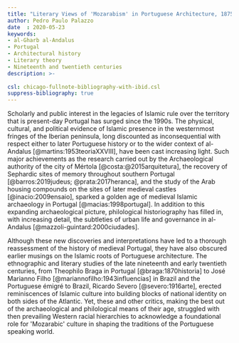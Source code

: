 ```yaml
---
title: "Literary Views of 'Mozarabism' in Portuguese Architecture, 1875--1945"
author: Pedro Paulo Palazzo
date  : 2020-05-23
keywords:
- al-Gharb al-Andalus
- Portugal
- Architectural history
- Literary theory
- Nineteenth and twentieth centuries
description: >-
  
csl: chicago-fullnote-bibliography-with-ibid.csl
suppress-bibliography: true
---
```


Scholarly and public interest in the legacies of Islamic rule over the
territory that is present-day Portugal has surged since the 1990s. The
physical, cultural, and political evidence of Islamic presence in the
westernmost fringes of the Iberian peninsula, long discounted as
inconsequential with respect either to later Portuguese history or to
the wider context of al-Andalus [@martins:1953teoriaXXVIII], have been
cast increasing light. Such major achievements as the research carried
out by the Archaeological authority of the city of Mértola
[@costa:@2015arquitetura], the recovery of Sephardic sites of memory
throughout southern Portugal [@barros:2019judeus; @prata:2017heranca],
and the study of the Arab housing compounds on the sites of later
medieval castles [@inacio:2009ensaio], sparked a golden age of medieval
Islamic archaeology in Portugal [@macias:1998portugal]. In addition to
this expanding archaeological picture, philological historiography has
filled in, with increasing detail, the subtleties of urban life and
governance in al-Andalus [@mazzoli-guintard:2000ciudades].

Although these new discoveries and interpretations have led to a
thorough reassessment of the history of medieval Portugal, they have
also obscured earlier musings on the Islamic roots of Portuguese
architecture. The  ethnographic and literary studies of the late
nineteenth and early twentieth centuries, from Theophilo Braga in
Portugal [@braga:1870historia] to José Marianno Filho
[@mariannofilho:1943influencias] in Brazil and the Portuguese émigré to
Brazil, Ricardo Severo [@severo:1916arte], erected reminiscences of
Islamic culture into building blocks of national identity on both sides
of the Atlantic. Yet, these and other critics, making the best out of
the archaeological and philological means of their age, struggled with
then prevailing Western racial hierarchies to acknowledge a foundational
role for 'Mozarabic' culture in shaping the traditions of the Portuguese
speaking world.


